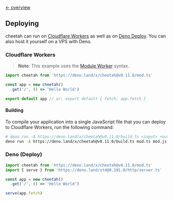 [← overview](https://github.com/azurystudio/cheetah/blob/dev/guide/index.md)

## Deploying

cheetah can run on [Cloudflare Workers](https://workers.cloudflare.com) as well
as on [Deno Deploy](https://deno.com/deploy). You can also host it yourself on a
VPS with Deno.

### Cloudflare Workers

> **Note**: This example uses the
> [Module Worker](https://blog.cloudflare.com/workers-javascript-modules)
> syntax.

```ts
import cheetah from 'https://deno.land/x/cheetah@v0.11.0/mod.ts'

const app = new cheetah()
  .get('/', () => 'Hello World')

export default app // or: export default { fetch: app.fetch }
```

#### Building

To compile your application into a single JavaScript file that you can deploy to
Cloudflare Workers, run the following command:

```bash
# deno run -A https://deno.land/x/cheetah@v0.11.0/build.ts <input> <output>
deno run -A https://deno.land/x/cheetah@v0.11.0/build.ts mod.ts mod.js
```

### Deno (Deploy)

```ts
import cheetah from 'https://deno.land/x/cheetah@v0.11.0/mod.ts'
import { serve } from 'https://deno.land/std@0.191.0/http/server.ts'

const app = new cheetah()
  .get('/', () => 'Hello World')

serve(app.fetch)
```
